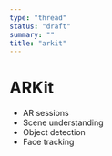 ```yaml
---
type: "thread"
status: "draft"
summary: ""
title: "arkit"
---
```


# ARKit


- AR sessions
- Scene understanding
- Object detection
- Face tracking

